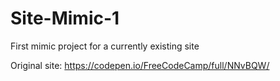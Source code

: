 # Site-Mimic-1
First mimic project for a currently existing site

Original site: https://codepen.io/FreeCodeCamp/full/NNvBQW/
